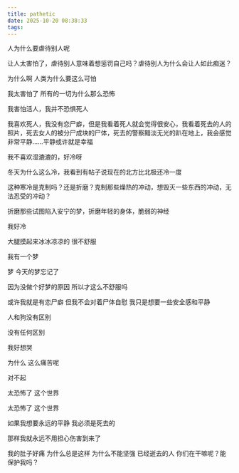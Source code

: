 ```yaml
---
title: pathetic
date: 2025-10-20 08:38:33
tags:
---
```


人为什么要虐待别人呢

让人太害怕了，虐待别人意味着想惩罚自己吗？虐待别人为什么会让人如此痴迷？

为什么啊 人类为什么要这么可怕

我太害怕了 所有的一切为什么那么恐怖

我害怕活人，我并不恐惧死人

我喜欢死人，我没有恋尸癖，但是我看着死人就会觉得很安心，我看着死去的人的照片，死去女人的被分尸成块的尸体，死去的警察黯淡无光的趴在地上，我会感觉非常平静……平静或许就是幸福

我不喜欢湿漉漉的，好冷呀

冬天为什么这么冷，我看到有帖子说现在的北方比北极还冷一度

这种寒冷是克制吗？还是折磨？克制那些燥热的冲动，想毁灭一些东西的冲动，无法忍受的冲动？

折磨那些试图陷入安宁的梦，折磨年轻的身体，脆弱的神经

我好冷

大腿摸起来冰冰凉凉的 很不舒服

我有一个梦

梦 今天的梦忘记了 

因为没做个好梦的原因 所以才这么不舒服吗

或许我就是有恋尸癖 但我不会对着尸体自慰 我只是想要一些安全感和平静 

人和狗没有区别

没有任何区别

我好想哭

为什么 这么痛苦呢 

对不起

太恐怖了 这个世界

太恐怖了 这个世界

如果我想要永远的平静 我必须是死去的

那样我就永远不用担心伤害到来了

我的肚子好痛 为什么总是这样 为什么不能坚强
已经逝去的人 你们在干嘛呢？能保护我吗？

